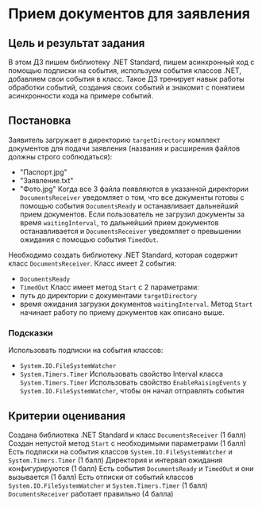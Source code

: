 # Прием документов для заявления

## Цель и результат задания
В этом ДЗ пишем библиотеку .NET Standard, пишем асинхронный код с помощью подписки на события, используем события классов .NET, добавляем свои события в класс. Такое ДЗ тренирует навык работы обработки событий, создания своих событий и знакомит с понятием асинхронности кода на примере событий.

## Постановка
Заявитель загружает в директорию `targetDirectory` комплект документов для подачи заявления (названия и расширения файлов должны строго соблюдаться):
- "Паспорт.jpg"
- "Заявление.txt"
- "Фото.jpg"
Когда все 3 файла появляются в указанной директории `DocumentsReceiver` уведомляет о том, что все документы готовы с помощью события `DocumentsReady` и останавливает дальнейший прием документов.
Если пользователь не загрузил документы за время `waitingInterval`, то дальнейший прием документов останавливается и `DocumentsReceiver` уведомляет о превышении ожидания с помощью события `TimedOut`.

Необходимо создать библиотеку .NET Standard, которая содержит класс `DocumentsReceiver`.
Класс имеет 2 события:
- `DocumentsReady`
- `TimedOut`
Класс имеет метод `Start` с 2 параметрами: 
- путь до директории с документами `targetDirectory`
- время ожидания загрузки документов `waitingInterval`. 
Метод `Start` начинает работу по приему документов как описано выше.

### Подсказки
Использовать подписки на события классов:
- `System.IO.FileSystemWatcher`
- `System.Timers.Timer`
Использовать свойство Interval класса `System.Timers.Timer`
Использовать свойство `EnableRaisingEvents` у `System.IO.FileSystemWatcher`, чтобы он начал отправлять события

## Критерии оценивания
Создана библиотека .NET Standard и класс `DocumentsReceiver`  (1 балл)
Создан непустой метод `Start` с необходимыми параметрами (1 балл)
Есть подписки на события классов `System.IO.FileSystemWatcher` и `System.Timers.Timer`  (1 балл)
Директория и интервал ожидания конфигурируются (1 балл)
Есть события `DocumentsReady` и `TimedOut` и они вызывается (1 балл)
Есть отписки от событий классов `System.IO.FileSystemWatcher` и `System.Timers.Timer`  (1 балл)
`DocumentsReceiver` работает правильно (4 балла)



